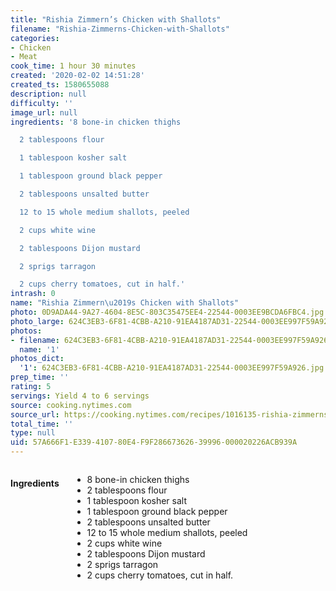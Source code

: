 ```yaml
---
title: "Rishia Zimmern’s Chicken with Shallots"
filename: "Rishia-Zimmerns-Chicken-with-Shallots"
categories:
- Chicken
- Meat
cook_time: 1 hour 30 minutes
created: '2020-02-02 14:51:28'
created_ts: 1580655088
description: null
difficulty: ''
image_url: null
ingredients: '8 bone-in chicken thighs

  2 tablespoons flour

  1 tablespoon kosher salt

  1 tablespoon ground black pepper

  2 tablespoons unsalted butter

  12 to 15 whole medium shallots, peeled

  2 cups white wine

  2 tablespoons Dijon mustard

  2 sprigs tarragon

  2 cups cherry tomatoes, cut in half.'
intrash: 0
name: "Rishia Zimmern\u2019s Chicken with Shallots"
photo: 0D9ADA44-9A27-4604-8E5C-803C35475EE4-22544-0003EE9BCDA6FBC4.jpg
photo_large: 624C3EB3-6F81-4CBB-A210-91EA4187AD31-22544-0003EE997F59A926.jpg
photos:
- filename: 624C3EB3-6F81-4CBB-A210-91EA4187AD31-22544-0003EE997F59A926.jpg
  name: '1'
photos_dict:
  '1': 624C3EB3-6F81-4CBB-A210-91EA4187AD31-22544-0003EE997F59A926.jpg
prep_time: ''
rating: 5
servings: Yield 4 to 6 servings
source: cooking.nytimes.com
source_url: https://cooking.nytimes.com/recipes/1016135-rishia-zimmerns-chicken-with-shallots?action=click&module=Global%20Search%20Recipe%20Card&pgType=search&rank=1
total_time: ''
type: null
uid: 57A666F1-E339-4107-80E4-F9F286673626-39996-000020226ACB939A
---
```

<div class="large-8 medium-7 columns" id="writeup">	</div><!-- #writeup -->
</div><!-- #row-one -->
<div class="row" id="row-two">	<div class="medium-4 small-5 columns"><h4 id="ingredients">Ingredients</h4><div class="box box-ingredients content"><ul>
<li>8 bone-in chicken thighs</li>
<li>2 tablespoons flour</li>
<li>1 tablespoon kosher salt</li>
<li>1 tablespoon ground black pepper</li>
<li>2 tablespoons unsalted butter</li>
<li>12 to 15 whole medium shallots, peeled</li>
<li>2 cups white wine</li>
<li>2 tablespoons Dijon mustard</li>
<li>2 sprigs tarragon</li>
<li>2 cups cherry tomatoes, cut in half.</li>
</ul>
</div>	</div>	<div class="medium-6 small-7 columns">	</div>